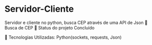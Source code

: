# Servidor-Cliente

Servidor e cliente no python, busca CEP através de uma API de Json
🚀 Busca de CEP
🚧 Status do projeto
Concluído

🤖 Tecnologias Utilizadas:
Python(sockets, requests, Json)
